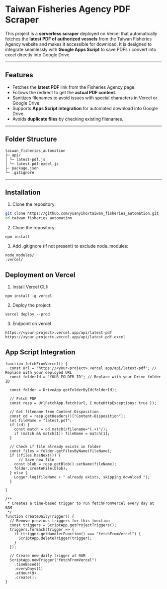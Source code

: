 # Taiwan Fisheries Agency PDF Scraper

This project is a **serverless scraper** deployed on Vercel that automatically fetches the **latest PDF of authorized vessels** from the Taiwan Fisheries Agency website and makes it accessible for download. It is designed to integrate seamlessly with **Google Apps Script** to save PDFs / convert into excel directly into Google Drive.

---

## Features

- Fetches the **latest PDF** link from the Fisheries Agency page.
- Follows the redirect to get the **actual PDF content**.
- Sanitizes filenames to avoid issues with special characters in Vercel or Google Drive.
- Supports **Apps Script integration** for automated download into Google Drive.
- Avoids **duplicate files** by checking existing filenames.

---

## Folder Structure

```
taiwan_fisheries_automation
├─ api/
│ └─ latest-pdf.js
│ └─ latest-pdf-excel.js
├─ package.json
└─ .gitignore
```

---

## Installation

1. Clone the repository:

```bash / cmd
git clone https://github.com/yuanyiho/taiwan_fisheries_automation.git
cd taiwan_fisheries_automation
```

2. Clone the repository:
```
npm install
```

3. Add .gitignore (if not present) to exclude node_modules:
```
node_modules/
.vercel/
```

## Deployment on Vercel
1. Install Vercel CLI:
```
npm install -g vercel
```

2. Deploy the project:
```
vercel deploy --prod
```

3. Endpoint on vercel
```
https://<your-project>.vercel.app/api/latest-pdf
https://<your-project>.vercel.app/api/latest-pdf-excel
```

## App Script Integration
```
function fetchFromVercel() {
  const url = "https://<your-project>.vercel.app/api/latest-pdf"; // Replace with your deployed URL
  const folderId = "YOUR_FOLDER_ID"; // Replace with your Drive folder ID

  const folder = DriveApp.getFolderById(folderId);

  // Fetch PDF
  const resp = UrlFetchApp.fetch(url, { muteHttpExceptions: true });

  // Get filename from Content-Disposition
  const cd = resp.getHeaders()["Content-Disposition"];
  let fileName = "latest.pdf";
  if (cd) {
    const match = cd.match(/filename="(.+)"/);
    if (match && match[1]) fileName = match[1];
  }

  // Check if file already exists in folder
  const files = folder.getFilesByName(fileName);
  if (!files.hasNext()) {
      // Save new file
    const blob = resp.getBlob().setName(fileName);
    folder.createFile(blob);
  } else {
    Logger.log(fileName + " already exists, skipping download.");
  }

}

/**
 * Creates a time-based trigger to run fetchFromVercel every day at 9AM
 */
function createDailyTrigger() {
  // Remove previous triggers for this function
  const triggers = ScriptApp.getProjectTriggers();
  triggers.forEach(trigger => {
    if (trigger.getHandlerFunction() === "fetchFromVercel") {
      ScriptApp.deleteTrigger(trigger);
    }
  });

  // Create new daily trigger at 9AM
  ScriptApp.newTrigger("fetchFromVercel")
    .timeBased()
    .everyDays(1)
    .atHour(9)
    .create();
}
```
